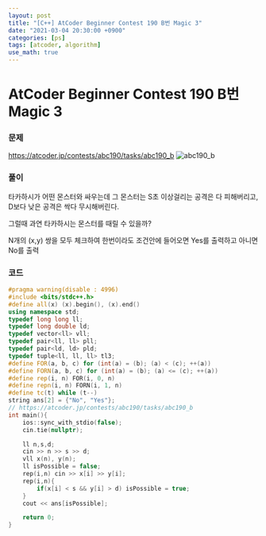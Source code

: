 ```yaml
---
layout: post
title: "[C++] AtCoder Beginner Contest 190 B번 Magic 3"
date: "2021-03-04 20:30:00 +0900"
categories: [ps]
tags: [atcoder, algorithm]
use_math: true
---
```


# AtCoder Beginner Contest 190 B번 Magic 3
### 문제

https://atcoder.jp/contests/abc190/tasks/abc190_b
![abc190_b](https://i.imgur.com/d2iLoRu.png)
  
  
### 풀이

타카하시가 어떤 몬스터와 싸우는데 그 몬스터는 S초 이상걸리는 공격은 다 피해버리고, D보다 낮은 공격은 싹다 무시해버린다.

그럴때 과연 타카하시는 몬스터를 때릴 수 있을까?

N개의 (x,y) 쌍을 모두 체크하여 한번이라도 조건안에 들어오면 Yes를 출력하고 아니면 No를 출력

### 코드

```cpp
#pragma warning(disable : 4996)
#include <bits/stdc++.h>
#define all(x) (x).begin(), (x).end()
using namespace std;
typedef long long ll;
typedef long double ld;
typedef vector<ll> vll;
typedef pair<ll, ll> pll;
typedef pair<ld, ld> pld;
typedef tuple<ll, ll, ll> tl3;
#define FOR(a, b, c) for (int(a) = (b); (a) < (c); ++(a))
#define FORN(a, b, c) for (int(a) = (b); (a) <= (c); ++(a))
#define rep(i, n) FOR(i, 0, n)
#define repn(i, n) FORN(i, 1, n)
#define tc(t) while (t--)
string ans[2] = {"No", "Yes"};
// https://atcoder.jp/contests/abc190/tasks/abc190_b
int main(){
    ios::sync_with_stdio(false);
    cin.tie(nullptr);

    ll n,s,d;
    cin >> n >> s >> d;
    vll x(n), y(n);
    ll isPossible = false;
    rep(i,n) cin >> x[i] >> y[i];
    rep(i,n){
        if(x[i] < s && y[i] > d) isPossible = true;
    }
    cout << ans[isPossible];

    return 0;
}
```